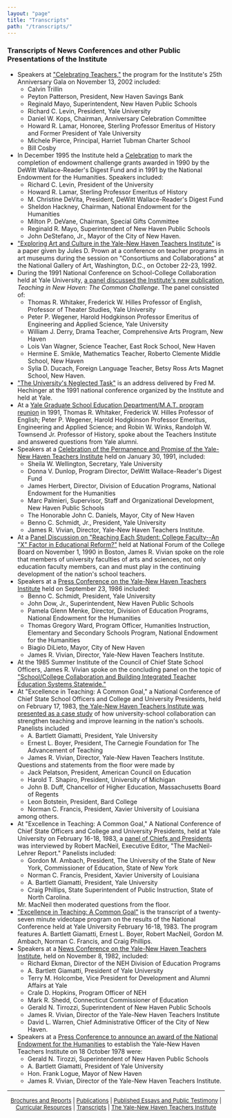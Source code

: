 ```yaml
---
layout: "page"
title: "Transcripts"
path: "/transcripts/"
---
```

<main>
<h3>Transcripts of News Conferences and other Public Presentations of the
Institute</h3>
<ul>
<li>Speakers at <a href="25thTranscript.html">"Celebrating Teachers,"</a>
the program for the Institute's 25th Anniversary Gala on November 13, 2002
included: 
<ul>
<li>Calvin Trillin
</li>
<li>Peyton Patterson, President, New Haven Savings Bank
</li>
<li>Reginald Mayo, Superintendent, New Haven Public Schools
</li>
<li>Richard C. Levin, President, Yale University
</li>
<li>Daniel W. Kops, Chairman, Anniversary Celebration Committee
</li>
<li>Howard R. Lamar, Honoree, Sterling Professor Emeritus of History
and Former President of Yale University
</li>
<li>Michele Pierce, Principal, Harriet Tubman Charter School
</li>
<li>Bill Cosby
</li>
</ul>
</li>
<li>In December 1995 the Institute held a <a href="F16.html">
Celebration</a> to mark the completion of endowment challenge grants
awarded in 1990 by the DeWitt Wallace-Reader's Digest Fund and in 1991 by
the National Endowment for the Humanities.  Speakers included:
<ul>
<li>Richard C. Levin, President of the University
</li><li>Howard R. Lamar, Sterling Professor Emeritus of History
</li><li>M. Christine DeVita, President, DeWitt Wallace-Reader's Digest Fund
</li><li>Sheldon Hackney, Chairman, National Endowment for the Humanities
</li><li>Milton P. DeVane, Chairman, Special Gifts Committee
</li><li>Reginald R. Mayo, Superintendent of New Haven Public Schools
</li><li>John DeStefano, Jr., Mayor of the City of New Haven.
</li></ul>
</li><li><a href="C16.html">
"Exploring Art and Culture in the Yale-New Haven Teachers Institute"</a>
is a paper given by Jules D. Prown at a conference on teacher programs in
art museums during the session on "Consortiums and Collaborations" at the
National Gallery of Art, Washington, D.C., on October 22-23, 1992.
</li><li>During the 1991 National Conference on School-College Collaboration
held at Yale University,
<a href="F14a.html">
a panel discussed the Institute's new publication,</a> <i>Teaching in New
Haven: The Common Challenge</i>.  The panel consisted of:
<ul>
<li>Thomas R. Whitaker, Frederick W. Hilles Professor of English,
Professor of Theater Studies, Yale University
</li><li>Peter P. Wegener, Harold Hodgkinson Professor Emeritus of Engineering
and Applied Science, Yale University
</li><li>William J. Derry, Drama Teacher, Comprehensive Arts Program, New Haven
</li><li>Lois Van Wagner, Science Teacher, East Rock School, New Haven
</li><li>Hermine E. Smikle, Mathematics Teacher, Roberto Clemente Middle
School, New Haven
</li><li>Sylia D. Ducach, Foreign Language Teacher, Betsy Ross Arts Magnet
School, New Haven.
</li></ul>
</li><li><a href="F14d.html">
"The University's Neglected Task"</a> is an address delivered by Fred M.
Hechinger at the 1991 national conference organized by the Institute and
held at Yale.
</li><li>At a <a href="F13.html">
Yale Graduate School Education Department/M.A.T. program reunion</a> in
1991, Thomas R. Whitaker, Frederick W. Hilles Professor of English; Peter
P. Wegener, Harold Hodgkinson Professor Emeritus, Engineering and Applied
Science; and Robin W. Winks, Randolph W. Townsend Jr. Professor of
History, spoke about the Teachers Institute and answered questions from
Yale alumni.
</li><li>Speakers at a
<a href="F12.html">
Celebration of the Permanence and Promise of the Yale-New Haven Teachers
Institute</a> held on January 30, 1991, included:
<ul>
<li>Sheila W. Wellington, Secretary, Yale University
</li><li>Donna V. Dunlop, Program Director, DeWitt Wallace-Reader's Digest Fund
</li><li>James Herbert, Director, Division of
Education Programs, National Endowment for the Humanities
</li><li>Marc Palmieri,
Supervisor, Staff and Organizational Development, New Haven Public Schools
</li><li>The Honorable John C. Daniels, Mayor, City of New Haven
</li><li>Benno C. Schmidt, Jr., President, Yale University
</li><li>James R. Vivian, Director, Yale-New Haven Teachers Institute.
</li></ul>
</li><li>At a
<a href="F11.html">
Panel Discussion on "Reaching Each Student: College Faculty--An "X"
Factor in Educational Reform?"</a> held at National Forum of the College
Board on November 1, 1990 in Boston, James R. Vivian spoke on the role
that members of university faculties of arts and sciences, not only
education faculty members, can and must play in the continuing
development of the nation's school teachers.
</li><li>Speakers at a
<a href="F7.html">
Press Conference on the Yale-New Haven Teachers Institute</a> held on
September 23, 1986 included:
<ul>
<li>Benno C. Schmidt, President, Yale University
</li><li>John Dow, Jr., Superintendent, New Haven Public Schools
</li><li>Pamela Glenn Menke, Director, Division of Education Programs,
National Endowment for the Humanities
</li><li>Thomas Gregory Ward, Program Officer, Humanities
Instruction, Elementary and Secondary Schools Program, National Endowment
for the Humanities
</li><li>Biagio DiLieto, Mayor, City of New Haven
</li><li>James R. Vivian, Director, Yale-New Haven Teachers Institute.
</li></ul>
</li><li>At the 1985 Summer Institute of the Council of Chief State School
Officers, James R. Vivian spoke on the concluding panel on the topic of
<a href="C2.html">
"School/College Collaboration and Building Integrated Teacher Education
Systems Statewide."</a>
</li><li>At "Excellence in Teaching: A Common Goal," a National Conference of
Chief State School Officers and College and University Presidents, held on
February 17, 1983, <a href="F5.html"> the
Yale-New Haven Teachers Institute was presented as a case study</a> of how
university-school collaboration can strengthen teaching and improve
learning in the nation's schools.  Panelists included
<ul>
<li>A. Bartlett Giamatti, President, Yale University
</li><li>Ernest L. Boyer, President, The
Carnegie Foundation for The Advancement of Teaching
</li><li>James R. Vivian, Director, Yale-New Haven Teachers Institute.
</li></ul>
Questions and statements from the floor were made by
<ul>
<li>Jack Pelatson, President,
American Council on Education
</li><li>Harold T. Shapiro, President, University
of Michigan
</li><li>John B. Duff, Chancellor of Higher Education,
Massachusetts Board of Regents
</li><li>Leon Botstein, President, Bard College
</li><li>Norman C. Francis, President, Xavier University of Louisiana
</li></ul>
among others.
</li><li>At "Excellence in Teaching: A Common Goal," A National Conference of
Chief State Officers and College and University Presidents, held at Yale
University on February 16-18, 1983, a
<a href="F6.html">
panel of Chiefs and Presidents</a> was interviewed by Robert MacNeil,
Executive Editor, "The MacNeil-Lehrer Report."  Panelists included:
<ul>
<li>Gordon M. Ambach, President, The University of the State of New York,
Commissioner of Education, State of New York
</li><li>Norman C. Francis, President, Xavier University of Louisiana
</li><li>A. Bartlett Giamatti, President, Yale University
</li><li>Craig Phillips, State Superintendent of Public Instruction, State of
North Carolina.
</li></ul>
Mr. MacNeil then moderated questions from the floor.
</li><li><a href="F4.html">
"Excellence in Teaching: A Common Goal"</a> is the transcript of a
twenty-seven minute videotape program on the results of the National
Conference held at Yale University February 16-18, 1983. The program
features A. Bartlett Giamatti, Ernest L. Boyer, Robert MacNeil, Gordon M.
Ambach, Norman C. Francis, and Craig Phillips.
</li><li>Speakers at a
<a href="F3.html">
News Conference on the Yale-New Haven Teachers Institute</a>, held on
November 8, 1982, included:
<ul>
<li>Richard Ekman, Director of the NEH Division of Education Programs
</li><li>A. Bartlett Giamatti, President of Yale University
</li><li>Terry M. Holcombe, Vice President for Development and Alumni
Affairs at Yale
</li><li>Crale D. Hopkins, Program Officer of NEH
</li><li>Mark R. Shedd, Connecticut Commissioner of Education
</li><li>Gerald N. Tirrozzi, Superintendent of New Haven Public Schools
</li><li>James R. Vivian, Director of the Yale-New Haven Teachers Institute
</li><li>David L. Warren, Chief Administrative Officer of the City of New Haven.
</li></ul>
</li><li>Speakers at a
<a href="F1.html">
Press Conference to announce an award of the National Endowment for the
Humanities</a> to establish the Yale-New Haven Teachers Institute on 18
October 1978 were:
<ul>
<li>Gerald N. Tirozzi, Superintendent of New Haven Public Schools
</li><li>A. Bartlett Giamatti, President of Yale University
</li><li>Hon. Frank Logue, Mayor of New Haven
</li><li>James R. Vivian, Director of the Yale-New Haven Teachers Institute.
</li></ul>
</li></ul>
<hr/>
<center><font size="-1">
<a href="../brochures/">Brochures and Reports</a> | 
<a href="../pubs/">Publications</a> | 
<a href="../articles/">Published Essays and Public Testimony</a> | 
<a href="../curriculum/">Curricular Resources</a> | 
<a href="../transcripts/">Transcripts</a> | 
<a href="..\">The Yale-New Haven Teachers Institute</a>
</font></center>
</main>
